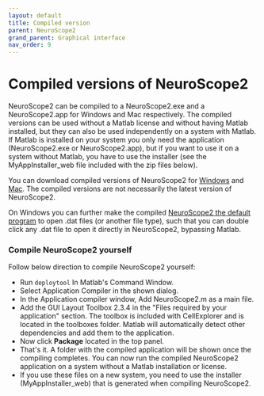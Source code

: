 ```yaml
---
layout: default
title: Compiled version
parent: NeuroScope2
grand_parent: Graphical interface
nav_order: 9
---
```


# Compiled versions of NeuroScope2
NeuroScope2 can be compiled to a NeuroScope2.exe and a NeuroScope2.app for Windows and Mac respectively. The compiled versions can be used without a Matlab license and without having Matlab installed, but they can also be used independently on a system with Matlab. If Matlab is installed on your system you only need the application (NeuroScope2.exe or NeuroScope2.app), but if you want to use it on a system without Matlab, you have to use the installer (see the MyAppInstaller_web file included with the zip files below).

You can download compiled versions of NeuroScope2 for [Windows](https://buzsakilab.com/CellExplorer/NeuroScope2_Win.zip) and [Mac](https://buzsakilab.com/CellExplorer/NeuroScope2_Mac.zip). The compiled versions are not necessarily the latest version of NeuroScope2.

On Windows you can further make the compiled [NeuroScope2 the default program](https://helpdeskgeek.com/how-to/how-to-change-the-default-program-to-open-a-file-with/) to open .dat files (or another file type), such that you can double click any .dat file to open it directly in NeuroScope2, bypassing Matlab. 

### Compile NeuroScope2 yourself
Follow below direction to compile NeuroScope2 yourself:
* Run `deploytool` In Matlab's Command Window. 
* Select Application Compiler in the shown dialog.
* In the Application compiler window, Add NeuroScope2.m as a main file. 
* Add the GUI Layout Toolbox 2.3.4 in the "Files required by your application" section. The toolbox is included with CellExplorer and is located in the toolboxes folder. Matlab will automatically detect other dependencies and add them to the application.
* Now click __Package__ located in the top panel.
* That's it. A folder with the compiled application will be shown once the compiling completes. You can now run the compiled NeuroScope2 application on a system without a Matlab installation or license.
* If you use these files on a new system, you need to use the installer (MyAppInstaller_web) that is generated when compiling NeuroScope2.

